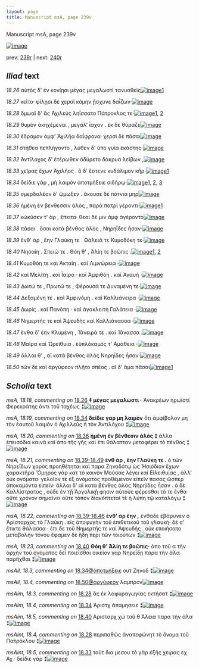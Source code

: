 ```yaml
---
layout: page
title: Manuscript msA, page 239v
---
```


Manuscript msA, page 239v

[![image](http://www.homermultitext.org/iipsrv?OBJ=IIP,1.0&FIF=/project/homer/pyramidal/deepzoom/hmt/vaimg/2017a/VA239VN_0741.tif&WID=100&CVT=JPEG)](http://www.homermultitext.org/ict2/?urn=urn:cite2:hmt:vaimg.2017a:VA239VN_0741)

prev:  [239r](../239r/) | next:  [240r](../240r/)

## *Iliad* text

*18.26* <a id="18.26"/> αὐτὸς δ' ἐν κονίῃσι μέγας μεγαλωστὶ τανυσθεὶς[![image](http://www.homermultitext.org/iipsrv?OBJ=IIP,1.0&FIF=/project/homer/pyramidal/deepzoom/hmt/vaimg/2017a/VA239VN_0741.tif&RGN=0.483,0.2194,0.412,0.0233&WID=1000&CVT=JPEG)](http://www.homermultitext.org/ict2/?urn=urn:cite2:hmt:vaimg.2017a:VA239VN_0741@0.483,0.2194,0.412,0.0233)[1](#msA_18.18)

*18.27* <a id="18.27"/> κεῖτο· φίλῃσι δὲ χερσὶ κόμην ᾔσχυνε δαΐζων·[![image](http://www.homermultitext.org/iipsrv?OBJ=IIP,1.0&FIF=/project/homer/pyramidal/deepzoom/hmt/vaimg/2017a/VA239VN_0741.tif&RGN=0.49,0.2412,0.417,0.027&WID=1000&CVT=JPEG)](http://www.homermultitext.org/ict2/?urn=urn:cite2:hmt:vaimg.2017a:VA239VN_0741@0.49,0.2412,0.417,0.027)

*18.28* <a id="18.28"/> δμωαῖ δ' ἃς Ἀχιλεὺς ληΐσσατο Πάτροκλος τε·[![image](http://www.homermultitext.org/iipsrv?OBJ=IIP,1.0&FIF=/project/homer/pyramidal/deepzoom/hmt/vaimg/2017a/VA239VN_0741.tif&RGN=0.489,0.2652,0.389,0.0203&WID=1000&CVT=JPEG)](http://www.homermultitext.org/ict2/?urn=urn:cite2:hmt:vaimg.2017a:VA239VN_0741@0.489,0.2652,0.389,0.0203)[1](#msAint_18.4), [2](#msAim_18.3)

*18.29* <a id="18.29"/> θυμὸν ἀκηχέμεναι , μεγάλ' ΐαχον . ἐκ δὲ θύραζε[![image](http://www.homermultitext.org/iipsrv?OBJ=IIP,1.0&FIF=/project/homer/pyramidal/deepzoom/hmt/vaimg/2017a/VA239VN_0741.tif&RGN=0.492,0.284,0.417,0.0248&WID=1000&CVT=JPEG)](http://www.homermultitext.org/ict2/?urn=urn:cite2:hmt:vaimg.2017a:VA239VN_0741@0.492,0.284,0.417,0.0248)

*18.30* <a id="18.30"/> ἔδραμον ἀμφ' Ἀχιλῆα δαΐφρονα· χερσὶ δὲ πᾶσαι[![image](http://www.homermultitext.org/iipsrv?OBJ=IIP,1.0&FIF=/project/homer/pyramidal/deepzoom/hmt/vaimg/2017a/VA239VN_0741.tif&RGN=0.483,0.302,0.415,0.0233&WID=1000&CVT=JPEG)](http://www.homermultitext.org/ict2/?urn=urn:cite2:hmt:vaimg.2017a:VA239VN_0741@0.483,0.302,0.415,0.0233)

*18.31* <a id="18.31"/> στήθεα πεπλήγοντο , λύθεν δ' ὑπο γυῖα ἑκάστης·[![image](http://www.homermultitext.org/iipsrv?OBJ=IIP,1.0&FIF=/project/homer/pyramidal/deepzoom/hmt/vaimg/2017a/VA239VN_0741.tif&RGN=0.481,0.3223,0.413,0.018&WID=1000&CVT=JPEG)](http://www.homermultitext.org/ict2/?urn=urn:cite2:hmt:vaimg.2017a:VA239VN_0741@0.481,0.3223,0.413,0.018)

*18.32* <a id="18.32"/> Ἀντίλοχος δ' ἑτέρωθεν ὀδύρετο δάκρυα λείβων ,[![image](http://www.homermultitext.org/iipsrv?OBJ=IIP,1.0&FIF=/project/homer/pyramidal/deepzoom/hmt/vaimg/2017a/VA239VN_0741.tif&RGN=0.484,0.3381,0.408,0.0218&WID=1000&CVT=JPEG)](http://www.homermultitext.org/ict2/?urn=urn:cite2:hmt:vaimg.2017a:VA239VN_0741@0.484,0.3381,0.408,0.0218)

*18.33* <a id="18.33"/> χεῖρας ἔχων Ἀχιλῆος . ὃ δ' ἔστενε κυδάλιμον κῆρ·[![image](http://www.homermultitext.org/iipsrv?OBJ=IIP,1.0&FIF=/project/homer/pyramidal/deepzoom/hmt/vaimg/2017a/VA239VN_0741.tif&RGN=0.485,0.3576,0.411,0.0278&WID=1000&CVT=JPEG)](http://www.homermultitext.org/ict2/?urn=urn:cite2:hmt:vaimg.2017a:VA239VN_0741@0.485,0.3576,0.411,0.0278)[1](#msAint_18.5)

*18.34* <a id="18.34"/> δείδιε γὰρ , μὴ λαιμὸν ἀποτμήξειε σιδήρῳ·[![image](http://www.homermultitext.org/iipsrv?OBJ=IIP,1.0&FIF=/project/homer/pyramidal/deepzoom/hmt/vaimg/2017a/VA239VN_0741.tif&RGN=0.495,0.3787,0.397,0.0203&WID=1000&CVT=JPEG)](http://www.homermultitext.org/ict2/?urn=urn:cite2:hmt:vaimg.2017a:VA239VN_0741@0.495,0.3787,0.397,0.0203)[1](#msAim_18.4), [2](#msAil_18.3), [3](#msA_18.19)

*18.35* <a id="18.35"/> σμερδαλέον δ' ᾤμωξεν . ἄκουσε δὲ πότνια μηρ[![image](http://www.homermultitext.org/iipsrv?OBJ=IIP,1.0&FIF=/project/homer/pyramidal/deepzoom/hmt/vaimg/2017a/VA239VN_0741.tif&RGN=0.489,0.3967,0.419,0.0233&WID=1000&CVT=JPEG)](http://www.homermultitext.org/ict2/?urn=urn:cite2:hmt:vaimg.2017a:VA239VN_0741@0.489,0.3967,0.419,0.0233)

*18.36* <a id="18.36"/> ἡμένη ἐν βένθεσσιν ἁλὸς , παρὰ πατρὶ γέροντι·[![image](http://www.homermultitext.org/iipsrv?OBJ=IIP,1.0&FIF=/project/homer/pyramidal/deepzoom/hmt/vaimg/2017a/VA239VN_0741.tif&RGN=0.485,0.4132,0.409,0.0225&WID=1000&CVT=JPEG)](http://www.homermultitext.org/ict2/?urn=urn:cite2:hmt:vaimg.2017a:VA239VN_0741@0.485,0.4132,0.409,0.0225)[1](#msA_18.20)

*18.37* <a id="18.37"/> κώκῡσεν τ' ὰρ , ἔπειτα· θεαὶ δέ μιν ἀμφ ἀγέροντο[![image](http://www.homermultitext.org/iipsrv?OBJ=IIP,1.0&FIF=/project/homer/pyramidal/deepzoom/hmt/vaimg/2017a/VA239VN_0741.tif&RGN=0.471,0.4305,0.429,0.024&WID=1000&CVT=JPEG)](http://www.homermultitext.org/ict2/?urn=urn:cite2:hmt:vaimg.2017a:VA239VN_0741@0.471,0.4305,0.429,0.024)

*18.38* <a id="18.38"/> πᾶσαι . ὅσαι κατὰ βένθος ἁλὸς , Νηρηΐδες ἦσαν·[![image](http://www.homermultitext.org/iipsrv?OBJ=IIP,1.0&FIF=/project/homer/pyramidal/deepzoom/hmt/vaimg/2017a/VA239VN_0741.tif&RGN=0.487,0.4493,0.403,0.0248&WID=1000&CVT=JPEG)](http://www.homermultitext.org/ict2/?urn=urn:cite2:hmt:vaimg.2017a:VA239VN_0741@0.487,0.4493,0.403,0.0248)

*18.39* <a id="18.39"/> ἔνθ' ὰρ , ἔην Γλαύκη τε . Θάλειά τε Κυμοδόκη τε·[![image](http://www.homermultitext.org/iipsrv?OBJ=IIP,1.0&FIF=/project/homer/pyramidal/deepzoom/hmt/vaimg/2017a/VA239VN_0741.tif&RGN=0.492,0.4696,0.395,0.0233&WID=1000&CVT=JPEG)](http://www.homermultitext.org/ict2/?urn=urn:cite2:hmt:vaimg.2017a:VA239VN_0741@0.492,0.4696,0.395,0.0233)

*18.40* <a id="18.40"/> Νησαίη . Σπειώ τε . Θόη θ' , Ἁλίη τε βοῶπις .[![image](http://www.homermultitext.org/iipsrv?OBJ=IIP,1.0&FIF=/project/homer/pyramidal/deepzoom/hmt/vaimg/2017a/VA239VN_0741.tif&RGN=0.486,0.4914,0.369,0.0203&WID=1000&CVT=JPEG)](http://www.homermultitext.org/ict2/?urn=urn:cite2:hmt:vaimg.2017a:VA239VN_0741@0.486,0.4914,0.369,0.0203)[1](#msAim_18.5), [2](#msA_18.23)

*18.41* <a id="18.41"/> Κυμοθόη τε καὶ Ἀκταίη . καὶ Λιμνώρεια ·[![image](http://www.homermultitext.org/iipsrv?OBJ=IIP,1.0&FIF=/project/homer/pyramidal/deepzoom/hmt/vaimg/2017a/VA239VN_0741.tif&RGN=0.478,0.5056,0.393,0.0225&WID=1000&CVT=JPEG)](http://www.homermultitext.org/ict2/?urn=urn:cite2:hmt:vaimg.2017a:VA239VN_0741@0.478,0.5056,0.393,0.0225)

*18.42* <a id="18.42"/> καὶ Μελίτη . καὶ Ϊαίρα · καὶ Ἀμφιθόη . καὶ Ἀγαυή ·[![image](http://www.homermultitext.org/iipsrv?OBJ=IIP,1.0&FIF=/project/homer/pyramidal/deepzoom/hmt/vaimg/2017a/VA239VN_0741.tif&RGN=0.49,0.5244,0.402,0.024&WID=1000&CVT=JPEG)](http://www.homermultitext.org/ict2/?urn=urn:cite2:hmt:vaimg.2017a:VA239VN_0741@0.49,0.5244,0.402,0.024)

*18.43* <a id="18.43"/> Δωτώ τε , Πρωτώ τε , Φέρουσά τε Δυναμένη τε·[![image](http://www.homermultitext.org/iipsrv?OBJ=IIP,1.0&FIF=/project/homer/pyramidal/deepzoom/hmt/vaimg/2017a/VA239VN_0741.tif&RGN=0.489,0.5447,0.407,0.024&WID=1000&CVT=JPEG)](http://www.homermultitext.org/ict2/?urn=urn:cite2:hmt:vaimg.2017a:VA239VN_0741@0.489,0.5447,0.407,0.024)

*18.44* <a id="18.44"/> Δεξαμένη τε . καῖ Ἀμφινόμη . καὶ Καλλιάνειρα ·[![image](http://www.homermultitext.org/iipsrv?OBJ=IIP,1.0&FIF=/project/homer/pyramidal/deepzoom/hmt/vaimg/2017a/VA239VN_0741.tif&RGN=0.48,0.5635,0.425,0.0263&WID=1000&CVT=JPEG)](http://www.homermultitext.org/ict2/?urn=urn:cite2:hmt:vaimg.2017a:VA239VN_0741@0.48,0.5635,0.425,0.0263)

*18.45* <a id="18.45"/> Δωρὶς . καὶ Πανόπη · καὶ ἀγακλειτὴ Γαλάτεια ·[![image](http://www.homermultitext.org/iipsrv?OBJ=IIP,1.0&FIF=/project/homer/pyramidal/deepzoom/hmt/vaimg/2017a/VA239VN_0741.tif&RGN=0.493,0.583,0.399,0.024&WID=1000&CVT=JPEG)](http://www.homermultitext.org/ict2/?urn=urn:cite2:hmt:vaimg.2017a:VA239VN_0741@0.493,0.583,0.399,0.024)

*18.46* <a id="18.46"/> Νημερτής τε καὶ Ἀψευδὴς καὶ Καλλιάνασσα ·[![image](http://www.homermultitext.org/iipsrv?OBJ=IIP,1.0&FIF=/project/homer/pyramidal/deepzoom/hmt/vaimg/2017a/VA239VN_0741.tif&RGN=0.495,0.6026,0.393,0.0233&WID=1000&CVT=JPEG)](http://www.homermultitext.org/ict2/?urn=urn:cite2:hmt:vaimg.2017a:VA239VN_0741@0.495,0.6026,0.393,0.0233)

*18.47* <a id="18.47"/> ἔνθα δ' έην Κλυμένη , Ἰ̈άνειρά τε . καὶ Ἰ̈άνασσα .[![image](http://www.homermultitext.org/iipsrv?OBJ=IIP,1.0&FIF=/project/homer/pyramidal/deepzoom/hmt/vaimg/2017a/VA239VN_0741.tif&RGN=0.486,0.6206,0.404,0.0233&WID=1000&CVT=JPEG)](http://www.homermultitext.org/ict2/?urn=urn:cite2:hmt:vaimg.2017a:VA239VN_0741@0.486,0.6206,0.404,0.0233)

*18.48* <a id="18.48"/> Μαῖρα καὶ Ὠρείθυια . ἐϋπλόκαμός τ' Ἀμάθεια ·[![image](http://www.homermultitext.org/iipsrv?OBJ=IIP,1.0&FIF=/project/homer/pyramidal/deepzoom/hmt/vaimg/2017a/VA239VN_0741.tif&RGN=0.488,0.6416,0.412,0.0218&WID=1000&CVT=JPEG)](http://www.homermultitext.org/ict2/?urn=urn:cite2:hmt:vaimg.2017a:VA239VN_0741@0.488,0.6416,0.412,0.0218)

*18.49* <a id="18.49"/> ἄλλαι θ' , αἳ κατὰ βένθος ἁλὸς Νηρηΐδες ἦσαν·[![image](http://www.homermultitext.org/iipsrv?OBJ=IIP,1.0&FIF=/project/homer/pyramidal/deepzoom/hmt/vaimg/2017a/VA239VN_0741.tif&RGN=0.487,0.6574,0.398,0.0225&WID=1000&CVT=JPEG)](http://www.homermultitext.org/ict2/?urn=urn:cite2:hmt:vaimg.2017a:VA239VN_0741@0.487,0.6574,0.398,0.0225)

*18.50* <a id="18.50"/> τῶν δὲ καὶ ἀργύφεον πλῆτο σπέος . αἳ δ' ἅμα πᾶσαι[![image](http://www.homermultitext.org/iipsrv?OBJ=IIP,1.0&FIF=/project/homer/pyramidal/deepzoom/hmt/vaimg/2017a/VA239VN_0741.tif&RGN=0.478,0.6777,0.42,0.0248&WID=1000&CVT=JPEG)](http://www.homermultitext.org/ict2/?urn=urn:cite2:hmt:vaimg.2017a:VA239VN_0741@0.478,0.6777,0.42,0.0248)[1](#msAil_18.4)

## *Scholia* text

*msA, 18.18, commenting on* [18.26](#18.26)  <a id="msA_18.18"/> **‡ μέγας μεγαλώστι ·** Ἀνακρέων ἡρωϊστί Φερεκράτης ἀντι τοῦ ταχέως ⁑[![image](http://www.homermultitext.org/iipsrv?OBJ=IIP,1.0&FIF=/project/homer/pyramidal/deepzoom/hmt/vaimg/2017a/VA239VN_0741.tif&RGN=0.22,0.118,0.446,0.0195&WID=1000&CVT=JPEG)](http://www.homermultitext.org/ict2/?urn=urn:cite2:hmt:vaimg.2017a:VA239VN_0741@0.22,0.118,0.446,0.0195)

*msA, 18.19, commenting on* [18.34](#18.34)  <a id="msA_18.19"/> **δείδιε γαρ μη λαιμὸν** ὅτι ἀμφίβολον μη τὸν ἑαυτοῦ λαιμὸν ὁ Αχιλλεὺς ἠ τὸν Ἀντιλόχου ⁑[![image](http://www.homermultitext.org/iipsrv?OBJ=IIP,1.0&FIF=/project/homer/pyramidal/deepzoom/hmt/vaimg/2017a/VA239VN_0741.tif&RGN=0.226,0.3794,0.218,0.0428&WID=1000&CVT=JPEG)](http://www.homermultitext.org/ict2/?urn=urn:cite2:hmt:vaimg.2017a:VA239VN_0741@0.226,0.3794,0.218,0.0428)

*msA, 18.20, commenting on* [18.36](#18.36)  <a id="msA_18.20"/> **ἡμένη ἐν βένθεσιν ἁλὸς ⁑** ἀλλα ἐπεισόδια καινὰ καὶ ἀπο τῆς γῆς καὶ ἐπι θάλατταν μεταφέρει τὸ πένθος ⁑[![image](http://www.homermultitext.org/iipsrv?OBJ=IIP,1.0&FIF=/project/homer/pyramidal/deepzoom/hmt/vaimg/2017a/VA239VN_0741.tif&RGN=0.233,0.408,0.21,0.0488&WID=1000&CVT=JPEG)](http://www.homermultitext.org/ict2/?urn=urn:cite2:hmt:vaimg.2017a:VA239VN_0741@0.233,0.408,0.21,0.0488)

*msA, 18.21, commenting on* [18.39-18.49](#18.39-18.49)  <a id="msA_18.21"/> **ἐνθ ὰρ , ἔην Γλαύκη τε .** ὁ τῶν Νηρεΐδων χορὸς προηθέτηται καὶ παρα Ζηνοδότῳ ὡς Ἡσιόδιον ἔχων χαρακτῆρα Ὅμηρος γὰρ κατ τὸ κοινὸν Μούσας λέγει καὶ Εἰλειθυίας , ἀλλ' οὐκ ονόματα· γελοῖον τὲ ἐξ ονόματος προθέμενον εἰπεῖν πασας ὥσπερ ἀποκαμόντα εἰπεῖν· ἄλλαι δ' αἳ κατα βένθος ἁλὸς Νηρηϊδες ἦσαν . ὁ δὲ Καλλίστρατος , οὐδε ἐν τῇ Ἀργολικῇ φησιν αὐτοὺς φέρεσθαι τό τε ἔνθα οὔτε χρόνον σημαίνει οὔτε τόπον δίακόπτεταί τὲ ἡ λύπη τῷ καταλόγῳ ⁑[![image](http://www.homermultitext.org/iipsrv?OBJ=IIP,1.0&FIF=/project/homer/pyramidal/deepzoom/hmt/vaimg/2017a/VA239VN_0741.tif&RGN=0.227,0.4523,0.22,0.1683&WID=1000&CVT=JPEG)](http://www.homermultitext.org/ict2/?urn=urn:cite2:hmt:vaimg.2017a:VA239VN_0741@0.227,0.4523,0.22,0.1683)

*msA, 18.22, commenting on* [18.39-18.46](#18.39-18.46)  <a id="msA_18.22"/> **ἐνθ' ὰρ ἔην ,** ἐνθάδε ἐβάρυνεν ὁ Ἀρίσταρχος τὸ Γλαύκη . εἰς ἀποφυγὴν τοῦ ἐπιθετικοῦ τοῦ γλαυκὴ· δέ σ' ἔτικτε θάλασσα · ἐπι δε τοῦ Νημερτής τε καὶ Ἀψευδής . οὐκ εποιήσατο μεταβολὴν τόνου ἔφαμεν δὲ ἤδη περι τῶν τοιούτων ⁑[![image](http://www.homermultitext.org/iipsrv?OBJ=IIP,1.0&FIF=/project/homer/pyramidal/deepzoom/hmt/vaimg/2017a/VA239VN_0741.tif&RGN=0.237,0.6161,0.204,0.0894&WID=1000&CVT=JPEG)](http://www.homermultitext.org/ict2/?urn=urn:cite2:hmt:vaimg.2017a:VA239VN_0741@0.237,0.6161,0.204,0.0894)

*msA, 18.23, commenting on* [18.40](#18.40)  <a id="msA_18.23"/> **Θόη θ' Ἁλίη τε βοῶπις·** ἀπο τοῦ α τὴν ἀρχὴν τοῦ ὀνόματος δεῖ ποιεῖσθαι οικεῖον γαρ Νηρεΐδῃ παρα τὴν ἅλα παρῆχθαι ⁑[![image](http://www.homermultitext.org/iipsrv?OBJ=IIP,1.0&FIF=/project/homer/pyramidal/deepzoom/hmt/vaimg/2017a/VA239VN_0741.tif&RGN=0.233,0.6972,0.287,0.0421&WID=1000&CVT=JPEG)](http://www.homermultitext.org/ict2/?urn=urn:cite2:hmt:vaimg.2017a:VA239VN_0741@0.233,0.6972,0.287,0.0421)

*msAil, 18.3, commenting on* [18.34@ἀποτμήξειε](#18.34@ἀποτμήξειε)  <a id="msAil_18.3"/> ουτ Ζηνοδ ⁑[![image](http://www.homermultitext.org/iipsrv?OBJ=IIP,1.0&FIF=/project/homer/pyramidal/deepzoom/hmt/vaimg/2017a/VA239VN_0741.tif&RGN=0.728,0.3719,0.058,0.0135&WID=1000&CVT=JPEG)](http://www.homermultitext.org/ict2/?urn=urn:cite2:hmt:vaimg.2017a:VA239VN_0741@0.728,0.3719,0.058,0.0135)

*msAil, 18.4, commenting on* [18.50@ἀργύφεον](#18.50@ἀργύφεον)  <a id="msAil_18.4"/> λαμπρον[![image](http://www.homermultitext.org/iipsrv?OBJ=IIP,1.0&FIF=/project/homer/pyramidal/deepzoom/hmt/vaimg/2017a/VA239VN_0741.tif&RGN=0.611,0.6724,0.041,0.0105&WID=1000&CVT=JPEG)](http://www.homermultitext.org/ict2/?urn=urn:cite2:hmt:vaimg.2017a:VA239VN_0741@0.611,0.6724,0.041,0.0105)

*msAim, 18.3, commenting on* [18.28](#18.28)  <a id="msAim_18.3"/> ἃς ἐκ λαφυραγωγίας εκτήσατ ⁑[![image](http://www.homermultitext.org/iipsrv?OBJ=IIP,1.0&FIF=/project/homer/pyramidal/deepzoom/hmt/vaimg/2017a/VA239VN_0741.tif&RGN=0.426,0.266,0.071,0.0293&WID=1000&CVT=JPEG)](http://www.homermultitext.org/ict2/?urn=urn:cite2:hmt:vaimg.2017a:VA239VN_0741@0.426,0.266,0.071,0.0293)

*msAim, 18.4, commenting on* [18.34](#18.34)  <a id="msAim_18.4"/> Ἀριστχ ἀπαμησειε ⁑[![image](http://www.homermultitext.org/iipsrv?OBJ=IIP,1.0&FIF=/project/homer/pyramidal/deepzoom/hmt/vaimg/2017a/VA239VN_0741.tif&RGN=0.437,0.3817,0.052,0.0331&WID=1000&CVT=JPEG)](http://www.homermultitext.org/ict2/?urn=urn:cite2:hmt:vaimg.2017a:VA239VN_0741@0.437,0.3817,0.052,0.0331)

*msAim, 18.5, commenting on* [18.40](#18.40)  <a id="msAim_18.5"/> Αρισταρχ χώ τοῦ θ Άλεια παρα τὴν άλα ⁑[![image](http://www.homermultitext.org/iipsrv?OBJ=IIP,1.0&FIF=/project/homer/pyramidal/deepzoom/hmt/vaimg/2017a/VA239VN_0741.tif&RGN=0.434,0.4643,0.062,0.0278&WID=1000&CVT=JPEG)](http://www.homermultitext.org/ict2/?urn=urn:cite2:hmt:vaimg.2017a:VA239VN_0741@0.434,0.4643,0.062,0.0278)

*msAint, 18.4, commenting on* [18.28](#18.28)  <a id="msAint_18.4"/> περιπαθῶς ἀναπεφώνητ τὸ ὄνομα τοῦ Πατρόκλου ⁑[![image](http://www.homermultitext.org/iipsrv?OBJ=IIP,1.0&FIF=/project/homer/pyramidal/deepzoom/hmt/vaimg/2017a/VA239VN_0741.tif&RGN=0.871,0.2562,0.048,0.0323&WID=1000&CVT=JPEG)](http://www.homermultitext.org/ict2/?urn=urn:cite2:hmt:vaimg.2017a:VA239VN_0741@0.871,0.2562,0.048,0.0323)

*msAint, 18.5, commenting on* [18.33](#18.33)  <a id="msAint_18.5"/> τοῦτ δια μεσου τὸ γὰρ ἑξῆς χειρας εχ Αχ · δείδιε γὰρ ⁑[![image](http://www.homermultitext.org/iipsrv?OBJ=IIP,1.0&FIF=/project/homer/pyramidal/deepzoom/hmt/vaimg/2017a/VA239VN_0741.tif&RGN=0.888,0.3501,0.036,0.0481&WID=1000&CVT=JPEG)](http://www.homermultitext.org/ict2/?urn=urn:cite2:hmt:vaimg.2017a:VA239VN_0741@0.888,0.3501,0.036,0.0481)